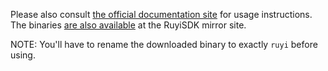 <!-- This file is for GitHub Releases, which doesn't need a H1, and will happily
     break lines for every line break here which we want to minimize. -->
<!-- markdownlint-disable MD013 MD041 -->

Please also consult [the official documentation site](https://ruyisdk.org/docs/intro) for usage instructions.
The binaries [are also available](@RELEASE_MIRROR_URL@) at the RuyiSDK mirror site.

NOTE: You'll have to rename the downloaded binary to exactly `ruyi` before using.
